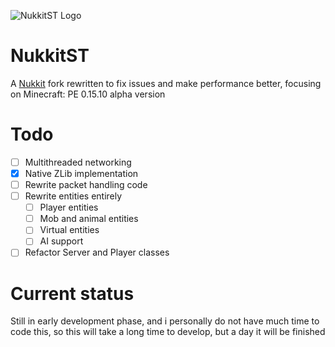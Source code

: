 ![NukkitST Logo](https://github.com/D4yvid/NukkitST/assets/115833146/2656a2b8-6daf-4778-8602-e85c8818c374)

# NukkitST

A [Nukkit](https:///github.com/Nukkit/Nukkit) fork rewritten to fix issues and make performance better, focusing on
Minecraft: PE 0.15.10 alpha version

# Todo

- [ ] Multithreaded networking
- [x] Native ZLib implementation
- [ ] Rewrite packet handling code
- [ ] Rewrite entities entirely
    - [ ] Player entities
    - [ ] Mob and animal entities
    - [ ] Virtual entities
    - [ ] AI support
- [ ] Refactor Server and Player classes

# Current status

Still in early development phase, and i personally do not have much time to code this, so this will take a long time to
develop, but a day it will be finished
